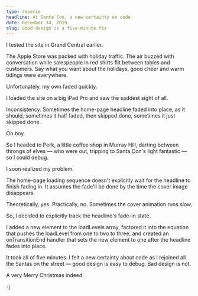 ```yaml
---
type: reverie
headline: At Santa Con, a new certainty on code
date: December 14, 2019
slug: Good design is a five-minute fix
---
```


I tested the site in Grand Central earlier. 

The Apple Store was packed with holiday traffic. The air buzzed with conversation while salespeople in red shirts flit between tables and customers. Say what you want about the holidays, good cheer and warm tidings were everywhere. 

Unfortunately, my own faded quickly. 

I loaded the site on a big iPad Pro and saw the saddest sight of all.

Inconsistency. Sometimes the home-page headline faded into place, as it should, sometimes it half faded, then skipped done, sometimes it just skipped done.

Oh boy. 

So I headed to Perk, a little coffee shop in Murray Hill, darting between throngs of elves — who were out, tripping to Santa Con's light fantastic — so I could debug. 

I soon realized my problem. 

The home-page loading sequence doesn't explicitly wait for the headline to finish fading in. It assumes the fade'll be done by the time the cover image disappears. 

Theoretically, yes. Practically, no. Sometimes the cover animation runs slow. 

So, I decided to explicitly track the headline's fade-in state. 

I added a new element to the loadLevels array, factored it into the equation that pushes the loadLevel from one to two to three, and created an onTransitionEnd handler that sets the new element to one after the headline fades into place. 

It took all of five minutes. I felt a new certainty about code as I rejoined all the Santas on the street — good design is easy to debug. Bad design is not. 

A very Merry Christmas indeed.

-j
